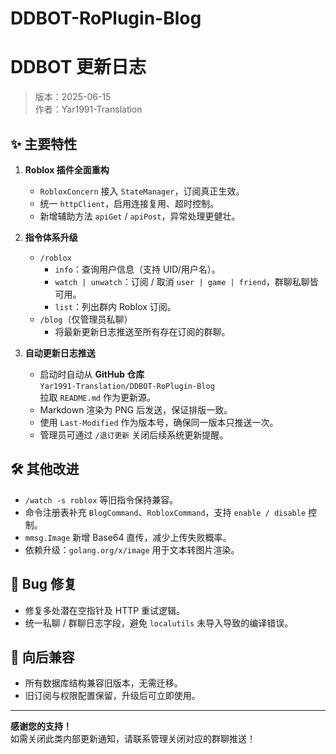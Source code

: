 # DDBOT-RoPlugin-Blog
# DDBOT 更新日志  
> 版本：2025-06-15  
> 作者：Yar1991-Translation

## ✨ 主要特性
1. **Roblox 插件全面重构**  
   - `RobloxConcern` 接入 `StateManager`，订阅真正生效。  
   - 统一 `httpClient`，启用连接复用、超时控制。  
   - 新增辅助方法 `apiGet` / `apiPost`，异常处理更健壮。  

2. **指令体系升级**  
   - `/roblox`  
     - `info`：查询用户信息（支持 UID/用户名）。  
     - `watch | unwatch`：订阅 / 取消 `user | game | friend`，群聊私聊皆可用。  
     - `list`：列出群内 Roblox 订阅。  
   - `/blog`（仅管理员私聊）  
     - 将最新更新日志推送至所有存在订阅的群聊。  

3. **自动更新日志推送**  
   - 启动时自动从 **GitHub 仓库**  
     `Yar1991-Translation/DDBOT-RoPlugin-Blog`  
     拉取 `README.md` 作为更新源。  
   - Markdown 渲染为 PNG 后发送，保证排版一致。  
   - 使用 `Last-Modified` 作为版本号，确保同一版本只推送一次。  
   - 管理员可通过 `/退订更新` 关闭后续系统更新提醒。

## 🛠 其他改进
- `/watch -s roblox` 等旧指令保持兼容。  
- 命令注册表补充 `BlogCommand`、`RobloxCommand`，支持 `enable / disable` 控制。  
- `mmsg.Image` 新增 Base64 直传，减少上传失败概率。  
- 依赖升级：`golang.org/x/image` 用于文本转图片渲染。  

## 🐛 Bug 修复
- 修复多处潜在空指针及 HTTP 重试逻辑。  
- 统一私聊 / 群聊日志字段，避免 `localutils` 未导入导致的编译错误。  

## 🔧 向后兼容
- 所有数据库结构兼容旧版本，无需迁移。  
- 旧订阅与权限配置保留，升级后可立即使用。  

---

**感谢您的支持！**  
如需关闭此类内部更新通知，请联系管理关闭对应的群聊推送！
